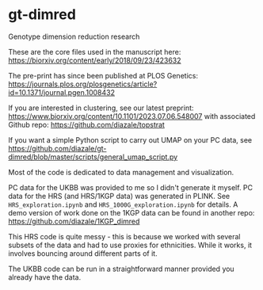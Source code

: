 # gt-dimred
Genotype dimension reduction research

These are the core files used in the manuscript here: https://biorxiv.org/content/early/2018/09/23/423632

The pre-print has since been published at PLOS Genetics: https://journals.plos.org/plosgenetics/article?id=10.1371/journal.pgen.1008432

If you are interested in clustering, see our latest preprint: https://www.biorxiv.org/content/10.1101/2023.07.06.548007 with associated Github repo: https://github.com/diazale/topstrat

If you want a simple Python script to carry out UMAP on your PC data, see https://github.com/diazale/gt-dimred/blob/master/scripts/general_umap_script.py

Most of the code is dedicated to data management and visualization.

PC data for the UKBB was provided to me so I didn't generate it myself.
PC data for the HRS (and HRS/1KGP data) was generated in PLINK. See `HRS_exploration.ipynb` and `HRS_1000G_exploration.ipynb` for details.
A demo version of work done on the 1KGP data can be found in another repo: https://github.com/diazale/1KGP_dimred

This HRS code is quite messy - this is because we worked with several subsets of the data and had to use proxies for ethnicities. While it works, it involves bouncing around different parts of it.

The UKBB code can be run in a straightforward manner provided you already have the data.
